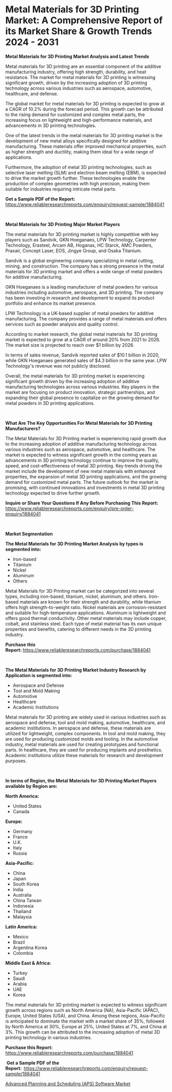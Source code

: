 <p><h1>Metal Materials for 3D Printing Market: A Comprehensive Report of its Market Share & Growth Trends 2024 - 2031</h1></p><p><strong>Metal Materials for 3D Printing Market Analysis and Latest Trends</strong></p>
<p><p>Metal materials for 3D printing are an essential component of the additive manufacturing industry, offering high strength, durability, and heat resistance. The market for metal materials for 3D printing is witnessing significant growth, driven by the increasing adoption of 3D printing technology across various industries such as aerospace, automotive, healthcare, and defense.</p><p>The global market for metal materials for 3D printing is expected to grow at a CAGR of 10.2% during the forecast period. This growth can be attributed to the rising demand for customized and complex metal parts, the increasing focus on lightweight and high-performance materials, and advancements in 3D printing technologies.</p><p>One of the latest trends in the metal materials for 3D printing market is the development of new metal alloys specifically designed for additive manufacturing. These materials offer improved mechanical properties, such as higher strength and ductility, making them ideal for a wide range of applications.</p><p>Furthermore, the adoption of metal 3D printing technologies, such as selective laser melting (SLM) and electron beam melting (EBM), is expected to drive the market growth further. These technologies enable the production of complex geometries with high precision, making them suitable for industries requiring intricate metal parts.</p></p>
<p><strong>Get a Sample PDF of the Report:&nbsp;</strong> <a href="https://www.reliableresearchreports.com/enquiry/request-sample/1884041">https://www.reliableresearchreports.com/enquiry/request-sample/1884041</a></p>
<p>&nbsp;</p>
<p><strong>Metal Materials for 3D Printing Major Market Players</strong></p>
<p><p>The metal materials for 3D printing market is highly competitive with key players such as Sandvik, GKN Hoeganaes, LPW Technology, Carpenter Technology, Erasteel, Arcam AB, Hoganas, HC Starck, AMC Powders, Praxair, Concept Laser, EOS, Jingye Group, and Osaka Titanium.</p><p>Sandvik is a global engineering company specializing in metal cutting, mining, and construction. The company has a strong presence in the metal materials for 3D printing market and offers a wide range of metal powders for additive manufacturing.</p><p>GKN Hoeganaes is a leading manufacturer of metal powders for various industries including automotive, aerospace, and 3D printing. The company has been investing in research and development to expand its product portfolio and enhance its market presence.</p><p>LPW Technology is a UK-based supplier of metal powders for additive manufacturing. The company provides a range of metal materials and offers services such as powder analysis and quality control.</p><p>According to market research, the global metal materials for 3D printing market is expected to grow at a CAGR of around 20% from 2021 to 2026. The market size is projected to reach over $1 billion by 2026.</p><p>In terms of sales revenue, Sandvik reported sales of $10.1 billion in 2020, while GKN Hoeganaes generated sales of $4.3 billion in the same year. LPW Technology's revenue was not publicly disclosed.</p><p>Overall, the metal materials for 3D printing market is experiencing significant growth driven by the increasing adoption of additive manufacturing technologies across various industries. Key players in the market are focusing on product innovation, strategic partnerships, and expanding their global presence to capitalize on the growing demand for metal powders in 3D printing applications.</p></p>
<p>&nbsp;</p>
<p><strong>What Are The Key Opportunities For Metal Materials for 3D Printing Manufacturers?</strong></p>
<p><p>The Metal Materials for 3D Printing market is experiencing rapid growth due to the increasing adoption of additive manufacturing technology across various industries such as aerospace, automotive, and healthcare. The market is expected to witness significant growth in the coming years as advancements in 3D printing technology continue to improve the quality, speed, and cost-effectiveness of metal 3D printing. Key trends driving the market include the development of new metal materials with enhanced properties, the expansion of metal 3D printing applications, and the growing demand for customized metal parts. The future outlook for the market is promising, with continued innovations and investments in metal 3D printing technology expected to drive further growth.</p></p>
<p><strong>Inquire or Share Your Questions If Any Before Purchasing This Report:</strong> <a href="https://www.reliableresearchreports.com/enquiry/pre-order-enquiry/1884041">https://www.reliableresearchreports.com/enquiry/pre-order-enquiry/1884041</a></p>
<p>&nbsp;</p>
<p><strong>Market Segmentation</strong></p>
<p><strong>The Metal Materials for 3D Printing Market Analysis by types is segmented into:</strong></p>
<p><ul><li>Iron-based</li><li>Titanium</li><li>Nickel</li><li>Aluminum</li><li>Others</li></ul></p>
<p><p>Metal Materials for 3D Printing market can be categorized into several types, including iron-based, titanium, nickel, aluminum, and others. Iron-based materials are known for their strength and durability, while titanium offers high strength-to-weight ratio. Nickel materials are corrosion-resistant and suitable for high-temperature applications. Aluminum is lightweight and offers good thermal conductivity. Other metal materials may include copper, cobalt, and stainless steel. Each type of metal material has its own unique properties and benefits, catering to different needs in the 3D printing industry.</p></p>
<p><strong>Purchase this Report:&nbsp;</strong><a href="https://www.reliableresearchreports.com/purchase/1884041">https://www.reliableresearchreports.com/purchase/1884041</a></p>
<p>&nbsp;</p>
<p><strong>The Metal Materials for 3D Printing Market Industry Research by Application is segmented into:</strong></p>
<p><ul><li>Aerospace and Defense</li><li>Tool and Mold Making</li><li>Automotive</li><li>Healthcare</li><li>Academic Institutions</li></ul></p>
<p><p>Metal materials for 3D printing are widely used in various industries such as aerospace and defense, tool and mold making, automotive, healthcare, and academic institutions. In aerospace and defense, these materials are utilized for lightweight, complex components. In tool and mold making, they are used for producing customized molds and tooling. In the automotive industry, metal materials are used for creating prototypes and functional parts. In healthcare, they are used for producing implants and prosthetics. Academic institutions utilize these materials for research and development purposes.</p></p>
<p>&nbsp;</p>
<p><strong>In terms of Region, the Metal Materials for 3D Printing Market Players available by Region are:</strong></p>
<p>
    <p> <strong> North America: </strong>
        <ul>
            <li>United States</li>
            <li>Canada</li>
        </ul>
        </p> 
    <p> <strong> Europe: </strong>
        <ul>
            <li>Germany</li>
            <li>France</li>
            <li>U.K.</li>
            <li>Italy</li>
            <li>Russia</li>
        </ul>
        </p> 
    <p> <strong> Asia-Pacific: </strong>
        <ul>
            <li>China</li>
            <li>Japan</li>
            <li>South Korea</li>
            <li>India</li>
            <li>Australia</li>
            <li>China Taiwan</li>
            <li>Indonesia</li>
            <li>Thailand</li>
            <li>Malaysia</li>
        </ul>
        </p> 
    <p> <strong> Latin America: </strong>
        <ul>
            <li>Mexico</li>
            <li>Brazil</li>
            <li>Argentina Korea</li>
            <li>Colombia</li>
        </ul>
        </p> 
    <p> <strong> Middle East & Africa: </strong>
        <ul>
            <li>Turkey</li>
            <li>Saudi</li>
            <li>Arabia</li>
            <li>UAE</li>
            <li>Korea</li>
        </ul>
    </p>
    </p>
<p><p>The metal materials for 3D printing market is expected to witness significant growth across regions such as North America (NA), Asia-Pacific (APAC), Europe, United States (USA), and China. Among these regions, Asia-Pacific is anticipated to dominate the market with a market share of 35%, followed by North America at 30%, Europe at 25%, United States at 7%, and China at 3%. This growth can be attributed to the increasing adoption of metal 3D printing technology in various industries.</p></p>
<p><strong>Purchase this Report: </strong><a href="https://www.reliableresearchreports.com/purchase/1884041">https://www.reliableresearchreports.com/purchase/1884041</a></p>
<p>&nbsp;<strong>Get a Sample PDF of the Report:&nbsp;&nbsp;</strong><a href="https://www.reliableresearchreports.com/enquiry/request-sample/1884041">https://www.reliableresearchreports.com/enquiry/request-sample/1884041</a></p>
<p><strong></strong></p>
<p><p><a href="https://eight-handstand-8fb.notion.site/Advanced-Planning-and-Scheduling-APS-Software-Market-Size-2024-2031-Global-Industrial-Analysis--104ebec3d809454aaba82ec5e4edc912">Advanced Planning and Scheduling (APS) Software Market</a></p></p>